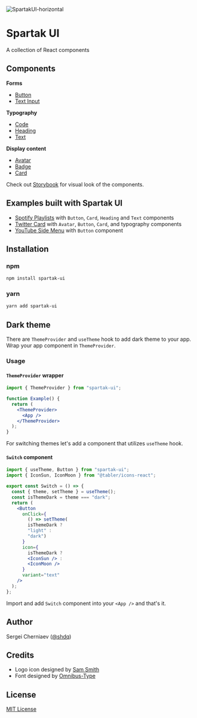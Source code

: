 ![SpartakUI-horizontal](https://user-images.githubusercontent.com/1219618/221339447-230fd4c0-3e3f-4f7c-8c86-e8fef2968930.png)

# Spartak UI

A collection of React components

## Components

**Forms**

- [Button](https://github.com/shdq/spartak-ui/tree/main/components/button#button)
- [Text Input](https://github.com/shdq/spartak-ui/tree/main/components/text-input#text-input)

**Typography**

- [Code](https://github.com/shdq/spartak-ui/tree/main/components/code#code)
- [Heading](https://github.com/shdq/spartak-ui/tree/main/components/heading#heading)
- [Text](https://github.com/shdq/spartak-ui/tree/main/components/text#text)

**Display content**

- [Avatar](https://github.com/shdq/spartak-ui/tree/main/components/avatar#avatar)
- [Badge](https://github.com/shdq/spartak-ui/tree/main/components/badge#badge)
- [Card](https://github.com/shdq/spartak-ui/tree/main/components/card#card)

Check out [Storybook](https://shdq.github.io/spartak-ui/) for visual look of the components.

## Examples built with Spartak UI

- [Spotify Playlists](https://shdq.github.io/spartak-ui/?path=/story/ui-showcase--spotify-playlists) with `Button`, `Card`, `Heading` and `Text` components
- [Twitter Card](https://shdq.github.io/spartak-ui/?path=/story/ui-showcase--twitter-card) with `Avatar`, `Button`, `Card`, and typography components
- [YouTube Side Menu](https://shdq.github.io/spartak-ui/?path=/story/ui-showcase--youtube-menu) with `Button` component

## Installation

### npm

```bash
npm install spartak-ui
```

### yarn

```bash
yarn add spartak-ui
```

## Dark theme

There are `ThemeProvider` and `useTheme` hook to add dark theme to your app. Wrap your app component in `ThemeProvider`.

### Usage

#### `ThemeProvider` wrapper

```jsx
import { ThemeProvider } from "spartak-ui";

function Example() {
  return (
    <ThemeProvider>
      <App />
    </ThemeProvider>
  );
}
```

For switching themes let's add a component that utilizes `useTheme` hook.

#### `Switch` component

```jsx
import { useTheme, Button } from "spartak-ui";
import { IconSun, IconMoon } from "@tabler/icons-react";

export const Switch = () => {
  const { theme, setTheme } = useTheme();
  const isThemeDark = theme === "dark";
  return (
    <Button
      onClick={
        () => setTheme(
        isThemeDark ?
        "light" :
        "dark")
      }
      icon={
        isThemeDark ?
        <IconSun /> :
        <IconMoon />
      }
      variant="text"
    />
  );
};
```

Import and add `Switch` component into your `<App />` and that's it.

## Author

Sergei Cherniaev ([@shdq](https://twitter.com/shdq))

## Credits

- Logo icon designed by [Sam Smith](https://samsmith.name/)
- Font designed by [Omnibus-Type](https://www.omnibus-type.com)

## License

[MIT License](https://github.com/shdq/spartak-ui/blob/main/LICENSE) 
